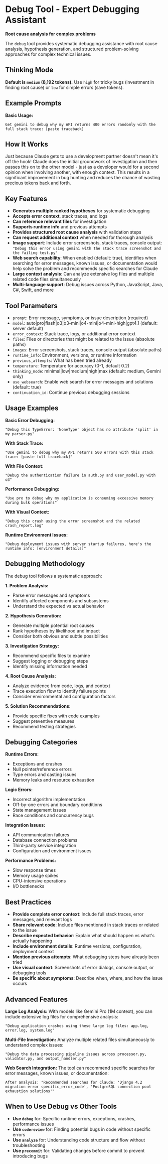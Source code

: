 # Debug Tool - Expert Debugging Assistant

**Root cause analysis for complex problems**

The `debug` tool provides systematic debugging assistance with root cause analysis, hypothesis generation, and 
structured problem-solving approaches for complex technical issues.

## Thinking Mode

**Default is `medium` (8,192 tokens).** Use `high` for tricky bugs (investment in finding root cause) or `low` for simple errors (save tokens).

## Example Prompts

**Basic Usage:**
```
Get gemini to debug why my API returns 400 errors randomly with the full stack trace: [paste traceback]
```

## How It Works 

Just because Claude gets to use a development partner doesn't mean it's off the hook! 
Claude does the initial groundwork of investigation and then passes this on to the other model - just as a developer 
would for a second opinion when involving another, with enough context. This results in a significant improvement in
bug hunting and reduces the chance of wasting precious tokens back and forth.

## Key Features

- **Generates multiple ranked hypotheses** for systematic debugging
- **Accepts error context**, stack traces, and logs
- **Can reference relevant files** for investigation
- **Supports runtime info** and previous attempts
- **Provides structured root cause analysis** with validation steps
- **Can request additional context** when needed for thorough analysis
- **Image support**: Include error screenshots, stack traces, console output: `"Debug this error using gemini with the stack trace screenshot and the failing test.py"`
- **Web search capability**: When enabled (default: true), identifies when searching for error messages, known issues, or documentation would help solve the problem and recommends specific searches for Claude
- **Large context analysis**: Can analyze extensive log files and multiple related code files simultaneously
- **Multi-language support**: Debug issues across Python, JavaScript, Java, C#, Swift, and more

## Tool Parameters

- `prompt`: Error message, symptoms, or issue description (required)
- `model`: auto|pro|flash|o3|o3-mini|o4-mini|o4-mini-high|gpt4.1 (default: server default)
- `error_context`: Stack trace, logs, or additional error context
- `files`: Files or directories that might be related to the issue (absolute paths)
- `images`: Error screenshots, stack traces, console output (absolute paths)
- `runtime_info`: Environment, versions, or runtime information
- `previous_attempts`: What has been tried already
- `temperature`: Temperature for accuracy (0-1, default 0.2)
- `thinking_mode`: minimal|low|medium|high|max (default: medium, Gemini only)
- `use_websearch`: Enable web search for error messages and solutions (default: true)
- `continuation_id`: Continue previous debugging sessions

## Usage Examples

**Basic Error Debugging:**
```
"Debug this TypeError: 'NoneType' object has no attribute 'split' in my parser.py"
```

**With Stack Trace:**
```
"Use gemini to debug why my API returns 500 errors with this stack trace: [paste full traceback]"
```

**With File Context:**
```
"Debug the authentication failure in auth.py and user_model.py with o3"
```

**Performance Debugging:**
```
"Use pro to debug why my application is consuming excessive memory during bulk operations"
```

**With Visual Context:**
```
"Debug this crash using the error screenshot and the related crash_report.log"
```

**Runtime Environment Issues:**
```
"Debug deployment issues with server startup failures, here's the runtime info: [environment details]"
```

## Debugging Methodology

The debug tool follows a systematic approach:

**1. Problem Analysis:**
- Parse error messages and symptoms
- Identify affected components and subsystems
- Understand the expected vs actual behavior

**2. Hypothesis Generation:**
- Generate multiple potential root causes
- Rank hypotheses by likelihood and impact
- Consider both obvious and subtle possibilities

**3. Investigation Strategy:**
- Recommend specific files to examine
- Suggest logging or debugging steps
- Identify missing information needed

**4. Root Cause Analysis:**
- Analyze evidence from code, logs, and context
- Trace execution flow to identify failure points
- Consider environmental and configuration factors

**5. Solution Recommendations:**
- Provide specific fixes with code examples
- Suggest preventive measures
- Recommend testing strategies

## Debugging Categories

**Runtime Errors:**
- Exceptions and crashes
- Null pointer/reference errors
- Type errors and casting issues
- Memory leaks and resource exhaustion

**Logic Errors:**
- Incorrect algorithm implementation
- Off-by-one errors and boundary conditions
- State management issues
- Race conditions and concurrency bugs

**Integration Issues:**
- API communication failures
- Database connection problems
- Third-party service integration
- Configuration and environment issues

**Performance Problems:**
- Slow response times
- Memory usage spikes
- CPU-intensive operations
- I/O bottlenecks

## Best Practices

- **Provide complete error context**: Include full stack traces, error messages, and relevant logs
- **Share relevant code**: Include files mentioned in stack traces or related to the issue
- **Describe expected behavior**: Explain what should happen vs what's actually happening
- **Include environment details**: Runtime versions, configuration, deployment context
- **Mention previous attempts**: What debugging steps have already been tried
- **Use visual context**: Screenshots of error dialogs, console output, or debugging tools
- **Be specific about symptoms**: Describe when, where, and how the issue occurs

## Advanced Features

**Large Log Analysis:**
With models like Gemini Pro (1M context), you can include extensive log files for comprehensive analysis:
```
"Debug application crashes using these large log files: app.log, error.log, system.log"
```

**Multi-File Investigation:**
Analyze multiple related files simultaneously to understand complex issues:
```
"Debug the data processing pipeline issues across processor.py, validator.py, and output_handler.py"
```

**Web Search Integration:**
The tool can recommend specific searches for error messages, known issues, or documentation:
```
After analysis: "Recommended searches for Claude: 'Django 4.2 migration error specific_error_code', 'PostgreSQL connection pool exhaustion solutions'"
```

## When to Use Debug vs Other Tools

- **Use `debug`** for: Specific runtime errors, exceptions, crashes, performance issues
- **Use `codereview`** for: Finding potential bugs in code without specific errors
- **Use `analyze`** for: Understanding code structure and flow without troubleshooting
- **Use `precommit`** for: Validating changes before commit to prevent introducing bugs